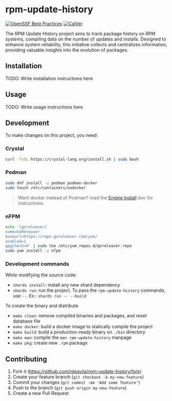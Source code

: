 # rpm-update-history

[![OpenSSF Best
Practices](https://www.bestpractices.dev/projects/8070/badge)](https://www.bestpractices.dev/projects/8070)
[![CalVer](https://img.shields.io/badge/CalVer-YY.MM.MICRO-22bfda.svg 'CalVer
Format')](https://calver.org)

The RPM Update History project aims to track package history on RPM systems,
compiling data on the number of updates and installs. Designed to enhance system
reliability, this initiative collects and centralizes information, providing
valuable insights into the evolution of packages.

## Installation

TODO: Write installation instructions here

## Usage

TODO: Write usage instructions here

## Development

To make changes on this project, you need:

### Crystal

```bash
curl -fsSL https://crystal-lang.org/install.sh | sudo bash
```

### Podman

```bash
sudo dnf install -y podman podman-docker
sudo touch /etc/containers/nodocker
```

> Want docker instead of Podman? read the [Engine
> Install](https://docs.docker.com/engine/install/#server) doc for instructions.

### nFPM

```bash
echo '[goreleaser]
name=GoReleaser
baseurl=https://repo.goreleaser.com/yum/
enabled=1
gpgcheck=0' | sudo tee /etc/yum.repos.d/goreleaser.repo
sudo yum install -y nfpm
```

### Development commands

While modifying the source code:

* `shards install`: install any new shard dependency
* `shards run`: run the project. To pass the `rpm-update-history` commands, use
  `--`. Ex.: `shards run -- --build`

To create the binary and distribute

* `make clean`: remove compiled binaries and packages, and reset database file
* `make docker`: build a docker image to statically compile the project
* `make build`: build a production-ready binary on `./bin` directory
* `make man`: compile the `man rpm-update-history` manpage
* `make pkg`: create new `.rpm` package

## Contributing

1. Fork it (<https://github.com/rdeavila/rpm-update-history/fork>)
2. Create your feature branch (`git checkout -b my-new-feature`)
3. Commit your changes (`git commit -am 'Add some feature'`)
4. Push to the branch (`git push origin my-new-feature`)
5. Create a new Pull Request
